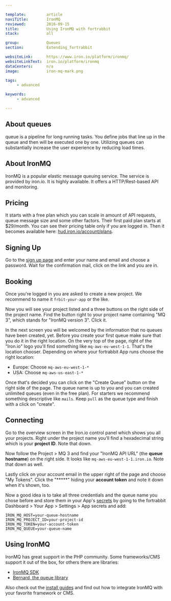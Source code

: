 ```yaml
---

template:         article
naviTitle:        IronMQ
reviewed:         2016-09-15
title:            Using IronMQ with fortrabbit
stack:            all

group:            Queues
section:          Extending_fortrabbit

websiteLink:      https://www.iron.io/platform/ironmq/
websiteLinkText:  iron.io/platform/ironmq
dataCenters:      n/a
image:            iron-mq-mark.png

tags:
     - advanced

keywords:
     - advanced

---
```



<!-- TODO: Delay until https://github.com/LaravelCollective/iron-queue uses IronMQ PHP SDK v4, which is required to use current IronMQ v3 -->



## About queues

 queue is a pipeline for long running tasks. You define jobs that line up in the queue and then will be executed one by one. Utilizing queues can substantially increase the user experience by reducing load times.


## About IronMQ

IronMQ is a popular elastic message queuing service. The service is provided by iron.io. It is highly available. It offers a HTTP/Rest-based API and monitoring.


## Pricing

It starts with a free plan which you can scale in amount of API requests, queue message size and some other factors. Their first paid plan starts at $29/month. You can see their pricing table only if you are logged in. Then it becomes available here: [hud.iron.io/account/plans](https://hud.iron.io/account/plans).


## Signing Up

Go to the [sign up page](https://hud.iron.io/users/new) and enter your name and email and choose a password. Wait for the confirmation mail, click on the link and you are in.


## Booking

Once you're logged in you are asked to create a new project. We recommend to name it `frbit-your-app` or the like.

Now you will see your project listed and a three buttons on the right side of the project name. Find the button right to your project name containing "MQ 3", which stands for "IronMQ version 3". Click it.

In the next screen you will be welcomed by the information that no queues have been created, yet. Before you create your first queue make sure that you do it in the right location. On the very top of the page, right of the "Iron.io" logo you'll find something like `mq-aws-eu-west-1-1`. That's the location chooser. Depending on where your fortrabbit App runs choose the right location:

* Europe: Choose `mq-aws-eu-west-1-*`
* USA: Choose `mq-aws-us-east-1-*`

Once that's decided you can click on the "Create Queue" button on the right side of the page. The queue name is up to you and you can created unlimited queues (even in the free plan). For starters we recommend something descriptive like `mails`. Keep `pull` as the queue type and finish with a click on "create". 

## Connecting

Go to the overview screen in the Iron.io control panel which shows you all your projects. Right under the project name you'll find a hexadecimal string which is your **project ID**. Note that down.

Now follow the Project > MQ 3 and find your "IronMQ API URL" (the **queue hostname**) on the right side. It looks like `mq-aws-eu-west-1-1.iron.io`. Note that down as well.

Lastly click on your account email in the upper right of the page and choose "My Tokens". Click the "*****" hiding your **account token** and note it down when it's shown, too.

Now a good idea is to take all three credentials and the queue name you chose before and store them in your App's [secrets](app-secrets) by going to the fortrabbit Dashboard > Your App > Settings > App secrets and add:

```plain
IRON_MQ_HOST=your-queue-hostname
IRON_MQ_PROJECT_ID=your-project-id
IRON_MQ_TOKEN=your-account-token
IRON_MQ_QUEUE=your-queue-name
```

## Using IronMQ

IronMQ has great support in the PHP community. Some frameworks/CMS support it out of the box, for others there are libraries:

* [IronMQ SDK](https://github.com/iron-io/iron_mq_php)
* [Bernard, the queue library](https://github.com/bernardphp/bernard)

Also check out the [install guides](/#install-guides) and find out how to integrate IronMQ with your favorite framework or CMS.